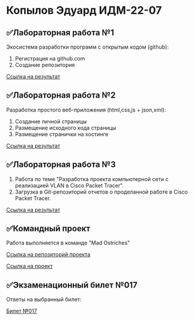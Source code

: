# Копылов Эдуард ИДМ-22-07
## ✅Лабораторная работа №1
Экосистема разработки программ с открытым кодом (github):
1. Регистрация на github.com
2. Создание репозитория

[Ссылка на результат](https://github.com/KPEKZ/firstLab/blob/master/README.md)


## ✅Лабораторная работа №2
Разработка простого веб-приложения (html,css,js + json,xml):

1. Создание личной страницы
2. Размещение исходного кода страницы 
3. Размещение странички на хостинге 

[Ссылка на результат](https://kpekz.github.io/personal_page/)


## ✅Лабораторная работа №3
1. Работа по теме "Разработка проекта компьютерной сети c реализацией VLAN в Cisco Packet Tracer".
2. Загрузка в Git-репозиторий отчетов о проделанной работе в Cisco Packet Tracer.

[Ссылка на результат](https://github.com/KPEKZ/Third-Lab/blob/master/README.md)


## ✅Командный проект

Работа выполняется в команде "Mad Ostriches"

[Ссылка на репозиторий проекта](https://github.com/KPEKZ/IT_PROJECT)

[Ссылка на проект](https://kpekz.github.io/IT_PROJECT/#/)



## ✅Экзаменационный билет №017
Ответы на выбранный билет:

[Билет №017](https://github.com/stankin/inet-2022/wiki/exam17)
